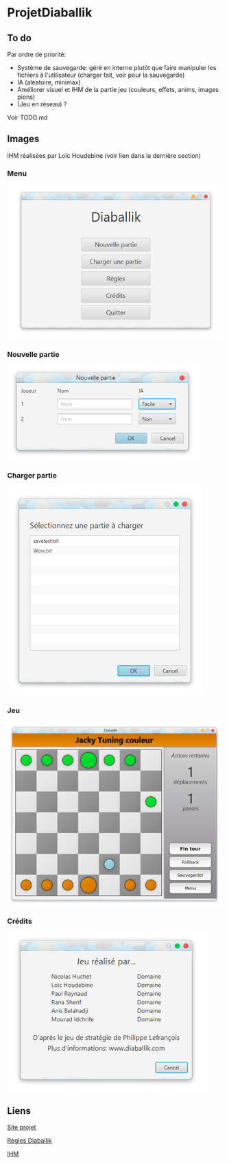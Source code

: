 # ProjetDiaballik
## To do
Par ordre de priorité:
* Système de sauvegarde: géré en interne plutôt que 
faire manipuler les fichiers à l'utilisateur (charger fait, voir pour
la sauvegarde)
* IA (aléatoire, minimax)
* Améliorer visuel et IHM de la partie jeu (couleurs, effets, anims, images pions)
* (Jeu en réseau) ?

Voir TODO.md
## Images
IHM réalisées par Loïc Houdebine (voir lien dans la dernière section)
### Menu
![Menu](screenshots/menu.png)
### Nouvelle partie
![Menu](screenshots/newGame.png)
### Charger partie
![Menu](screenshots/loadGame.png)
### Jeu
![Menu](screenshots/game.png)
### Crédits
![Menu](screenshots/credits.png)

## Liens
[Site projet](http://inf362.forge.imag.fr/Projet/)

[Règles Diaballik](http://inf362.forge.imag.fr/Projet/Regles/diaballik/)

[IHM](https://app.moqups.com/zackattack/yyQzm1eIJU/view/page/ab2de651c)